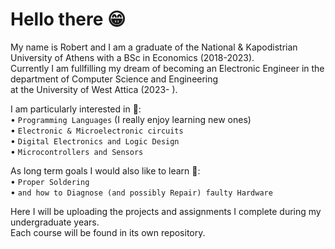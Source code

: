 # Hello there 😁

My name is Robert and I am a graduate of the National & Kapodistrian University of Athens with a BSc in Economics (2018-2023).  
Currently I am fullfilling my dream of becoming an Electronic Engineer in the department of Computer Science and Engineering  
at the University of West Attica (2023- ).

I am particularly interested in 👀:  
• `Programming Languages` (I really enjoy learning new ones)  
• `Electronic & Microelectronic circuits`  
• `Digital Electronics and Logic Design`  
• `Microcontrollers and Sensors`  

As long term goals I would also like to learn 🎯:  
• `Proper Soldering`  
• `and how to Diagnose (and possibly Repair) faulty Hardware`  

Here I will be uploading the projects and assignments I complete during my undergraduate years.  
Each course will be found in its own repository.
